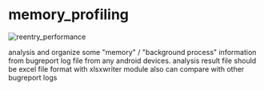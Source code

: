 # memory_profiling
![reentry_performance](https://user-images.githubusercontent.com/118165975/209471306-9c2af19c-1e1d-4fd7-8f94-c1eba43ec73d.png)

analysis and organize some "memory" / "background process" information from bugreport log file from any android devices.
analysis result file should be excel file format with xlsxwriter module
also can compare with other bugreport logs
